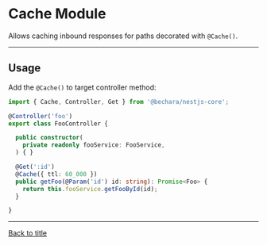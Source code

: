 # Cache Module

Allows caching inbound responses for paths decorated with `@Cache()`.

---

## Usage

Add the `@Cache()` to target controller method:

```ts
import { Cache, Controller, Get } from '@bechara/nestjs-core';

@Controller('foo')
export class FooController {

  public constructor(
    private readonly fooService: FooService,
  ) { }

  @Get(':id')
  @Cache({ ttl: 60_000 })
  public getFoo(@Param('id') id: string): Promise<Foo> {
    return this.fooService.getFooById(id);
  }

}
```

---

[Back to title](../../README.md)
